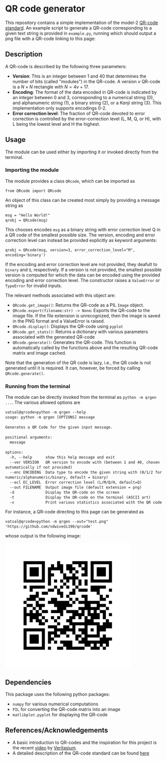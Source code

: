 # QR code generator

This repository contains a simple implementation of the model-2 [QR-code standard](https://en.wikipedia.org/wiki/QR_code).  An example script to generate a QR-code corresponding to a given text string is provided in `example.py`, running which should output a png file with a QR-code linking to this page:

## Description
A QR-code is described by the following three parameters: 

  - **Version**: This is an integer between 1 and 40 that determines the number of bits (called "modules") in the QR-code. A version $v$ QR-code is a $N \times N$ rectangle with $N = 4v+17$.
  - **Encoding**: The format of the data encoded in QR-code is indicated by an integer between 0 and 3, corresponding to a numerical string (0), and alphanumeric string (1), a binary string (2), or a _Kanji_ string (3). This implementation only supports encodings 0-2. 
  - **Error correction level**: The fraction of QR-code devoted to error correction is controlled by the error-correction level (L, M, Q, or H), with L being the lowest level and H the highest. 


## Usage 
The module can be used either by importing it or invoked directly from the terminal. 

### Importing the module 
The module provides a class `QRcode`, which can be imported as 
```
from QRcode import QRcode
```
An object of this class can be created most simply by providing a message string as 
```
msg = "Hello World!"
qrobj = QRcode(msg) 
```
This chooses encodes `msg` as a binary string with error correction level Q in a QR code of the smallest possible size. The version, encoding and error correction level can instead be provided explicitly as keyword arguments:
```
qrobj = QRcode(msg, version=3, error_correction_level="M", encoding='binary')
```
If the encoding and error correction level are not provided, they deafult to `binary` and `Q`, respectively. If a version is not provided, the smallest possible version is computed for which the data can be encoded using the provided encoding and error correction level. The constructor raises a `ValueError` or `TypeError` for invalid inputs. 

The relevant methods associated with this object are:

  - `QRcode.get_image()`: Returns the QR-code as a PIL `Image` object.
  - `QRcode.export(filename:str) -> None`: Exports the QR-code to the image file. If the file extension is unrecognized, then the image is saved in the PNG format and a ValueError is raised.
  - `QRcode.display()`: Displays the QR-code using `pyplot`
  - `QRcode.get_stats()`: Returns a dictionary with various parameters associated with the generated QR-code
  - `QRcode.generate()`: Generates the QR-code. This function is automatically called by the functions above and the resulting QR-code matrix and image cached.
      
Note that the generation of the QR code is lazy, i.e., the QR code is not generated until it is required. It can, however, be forced by calling `QRcode.generate()`.


### Running from the terminal
The module can be directly invoked from the terminal as `python -m qrgen ...`. The various allowed options are 

```
vatsal@qrcode>python -m qrgen --help
usage: python -m qrgen [OPTIONS] message

Generates a QR Code for the given input message.

positional arguments:
  message

options:
  -h, --help      show this help message and exit
  --ver VERSION   QR version to encode with (between 1 and 40, chosen automatically if not provided)
  --enc ENCODING  Data type to encode the given string with (0/1/2 for numeric/alphanumeric/binary, default = binary)
  --ecl EC_LEVEL  Error correction level (L/M/Q/H, default=Q)
  --out FILENAME  Output image file (default extension = png)
  -d              Display the QR-code on the screen
  -t              Display the QR-code on the terminal (ASCII art)
  -v              Print various statistics associated with the QR code
```

For instance, a QR-code directing to this page can be generated as 
```
vatsal@qrcode>python -m qrgen --out="test.png" 'https://github.com/vdwivedi190/qrcode'
```
whose output is the following image:

<img src="./qrcode.png" alt="QR code" width="400">


## Dependencies 
This package uses the following python packages: 

  - `numpy` for various numerical computations
  - `PIL` for converting the QR-code matrix into an image
  - `matlibplot.pyplot` for displaying the QR-code

## References/Acknowledgements

  - A basic introduction to QR-codes and the inspiration for this project is the recent [video](https://www.youtube.com/watch?v=w5ebcowAJD8) by [Veritasium](https://www.youtube.com/@veritasium).
  - A detailed description of the QR-code standard can be found [here](https://www.thonky.com/qr-code-tutorial)

